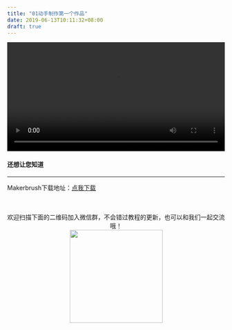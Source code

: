 ```yaml
---
title: "01动手制作第一个作品"
date: 2019-06-13T10:11:32+08:00
draft: true
---
```



<div class="video">
<video controls="controls" width="100%">
  <source type="video/mp4" src="https://makerbrush.s3.cn-north-1.amazonaws.com.cn/Tutorials/01Getting_Started.mp4"></source>
</video>
</div>

#### 还想让您知道
_______________________________

Makerbrush下载地址：[点我下载](https://web.datui.tv/#/download)

<br/>
<br/>

<center>欢迎扫描下面的二维码加入微信群，不会错过教程的更新，也可以和我们一起交流哦！</center >

<center><img src="../../img/WechatIMG1189.jpeg" style="width: 215px; margin: unset;"/></center >